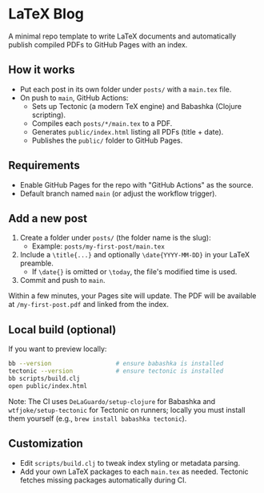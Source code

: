 # LaTeX Blog

A minimal repo template to write LaTeX documents and automatically publish compiled PDFs to GitHub Pages with an index.

## How it works

- Put each post in its own folder under `posts/` with a `main.tex` file.
- On push to `main`, GitHub Actions:
  - Sets up Tectonic (a modern TeX engine) and Babashka (Clojure scripting).
  - Compiles each `posts/*/main.tex` to a PDF.
  - Generates `public/index.html` listing all PDFs (title + date).
  - Publishes the `public/` folder to GitHub Pages.

## Requirements

- Enable GitHub Pages for the repo with "GitHub Actions" as the source.
- Default branch named `main` (or adjust the workflow trigger).

## Add a new post

1. Create a folder under `posts/` (the folder name is the slug):
   - Example: `posts/my-first-post/main.tex`
2. Include a `\title{...}` and optionally `\date{YYYY-MM-DD}` in your LaTeX preamble.
   - If `\date{}` is omitted or `\today`, the file's modified time is used.
3. Commit and push to `main`.

Within a few minutes, your Pages site will update. The PDF will be available at `/my-first-post.pdf` and linked from the index.

## Local build (optional)

If you want to preview locally:

```bash
bb --version                  # ensure babashka is installed
tectonic --version            # ensure tectonic is installed
bb scripts/build.clj
open public/index.html
```

Note: The CI uses `DeLaGuardo/setup-clojure` for Babashka and `wtfjoke/setup-tectonic` for Tectonic on runners; locally you must install them yourself (e.g., `brew install babashka tectonic`).

## Customization

- Edit `scripts/build.clj` to tweak index styling or metadata parsing.
- Add your own LaTeX packages to each `main.tex` as needed. Tectonic fetches missing packages automatically during CI.
